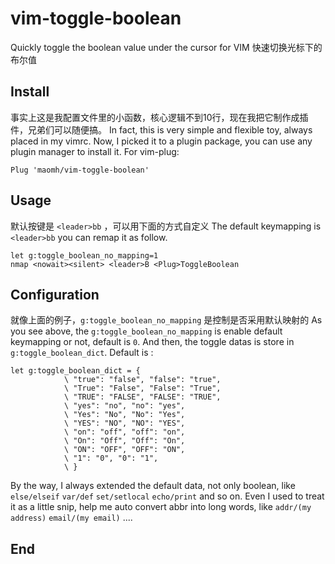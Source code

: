 # vim-toggle-boolean
Quickly toggle the boolean value under the cursor for VIM
快速切换光标下的布尔值

## Install
事实上这是我配置文件里的小函数，核心逻辑不到10行，现在我把它制作成插件，兄弟们可以随便搞。
In fact, this is very simple and flexible toy, always placed in my vimrc.
Now, I picked it to a plugin package, you can use any plugin manager to install it.
For vim-plug:
```
Plug 'maomh/vim-toggle-boolean'
```

## Usage
默认按键是 `<leader>bb` ，可以用下面的方式自定义
The default keymapping is `<leader>bb` you can remap it as follow.
```
let g:toggle_boolean_no_mapping=1
nmap <nowait><silent> <leader>B <Plug>ToggleBoolean
```

## Configuration
就像上面的例子，`g:toggle_boolean_no_mapping` 是控制是否采用默认映射的
As you see above, the `g:toggle_boolean_no_mapping` is enable default keymapping or not, default is `0`.
And then, the toggle datas is store in `g:toggle_boolean_dict`.
Default is :
```
let g:toggle_boolean_dict = { 
            \ "true": "false", "false": "true",
            \ "True": "False", "False": "True",
            \ "TRUE": "FALSE", "FALSE": "TRUE",
            \ "yes": "no", "no": "yes",
            \ "Yes": "No", "No": "Yes",
            \ "YES": "NO", "NO": "YES",
            \ "on": "off", "off": "on",
            \ "On": "Off", "Off": "On",
            \ "ON": "OFF", "OFF": "ON",
            \ "1": "0", "0": "1",
            \ }
```
By the way, I always extended the default data, not only boolean, like `else/elseif` `var/def` `set/setlocal` `echo/print` and so on.
Even I used to treat it as a little snip, help me auto convert abbr into long words, like `addr/(my address)` `email/(my email)` ....


## End


